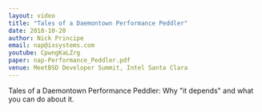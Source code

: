```yaml
---
layout: video
title: "Tales of a Daemontown Performance Peddler"
date: 2018-10-20
author: Nick Principe
email: nap@ixsystems.com
youtube: CpwngKaLZrg
paper: nap-Performance_Peddler.pdf
venue: MeetBSD Developer Summit, Intel Santa Clara
---
```

Tales of a Daemontown Performance Peddler: Why "it depends" and what you can do about it.
